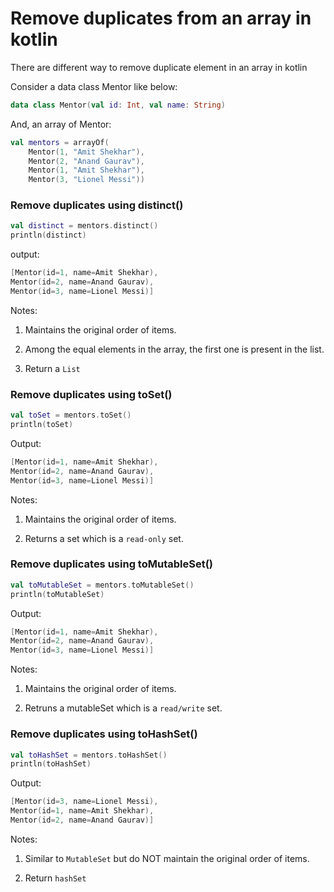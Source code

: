 # Remove duplicates from an array in kotlin

There are different way to remove duplicate element in an array in kotlin

Consider a data class Mentor like below:

```kotlin
data class Mentor(val id: Int, val name: String)
```

And, an array of Mentor:

```kotlin
val mentors = arrayOf(
    Mentor(1, "Amit Shekhar"),
    Mentor(2, "Anand Gaurav"),
    Mentor(1, "Amit Shekhar"),
    Mentor(3, "Lionel Messi"))
```

### Remove duplicates using distinct()

```kotlin
val distinct = mentors.distinct()
println(distinct)
```

output:

```kotlin
[Mentor(id=1, name=Amit Shekhar),
Mentor(id=2, name=Anand Gaurav),
Mentor(id=3, name=Lionel Messi)]
```

Notes:

1. Maintains the original order of items.

2. Among the equal elements in the array, the first one is present in the list.

3. Return a `List`



### Remove duplicates using toSet()

```kotlin
val toSet = mentors.toSet()
println(toSet)
```

Output:

```kotlin
[Mentor(id=1, name=Amit Shekhar),
Mentor(id=2, name=Anand Gaurav),
Mentor(id=3, name=Lionel Messi)]
```

Notes:

1. Maintains the original order of items.

2. Returns a set which is a `read-only` set.

### Remove duplicates using toMutableSet()

```kotlin
val toMutableSet = mentors.toMutableSet()
println(toMutableSet)
```

Output:

```kotlin
[Mentor(id=1, name=Amit Shekhar),
Mentor(id=2, name=Anand Gaurav),
Mentor(id=3, name=Lionel Messi)]
```

Notes:

1. Maintains the original order of items.

2. Retruns a mutableSet which is a `read/write` set.

### Remove duplicates using toHashSet()

```kotlin
val toHashSet = mentors.toHashSet()
println(toHashSet)
```

Output:

```kotlin
[Mentor(id=3, name=Lionel Messi),
Mentor(id=1, name=Amit Shekhar),
Mentor(id=2, name=Anand Gaurav)]
```

Notes:

1. Similar to `MutableSet` but do NOT maintain the original order of items.

2. Return `hashSet`


